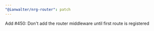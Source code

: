 ```yaml
---
"@ianwalter/nrg-router": patch
---
```


Add #450: Don't add the router middleware until first route is registered
